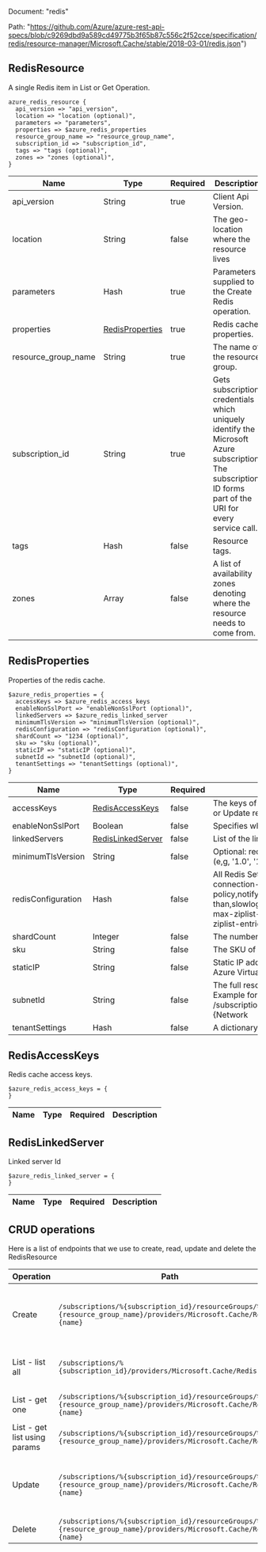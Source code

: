 Document: "redis"


Path: "https://github.com/Azure/azure-rest-api-specs/blob/c9269dbd9a589cd49775b3f65b87c556c2f52cce/specification/redis/resource-manager/Microsoft.Cache/stable/2018-03-01/redis.json")

## RedisResource

A single Redis item in List or Get Operation.

```puppet
azure_redis_resource {
  api_version => "api_version",
  location => "location (optional)",
  parameters => "parameters",
  properties => $azure_redis_properties
  resource_group_name => "resource_group_name",
  subscription_id => "subscription_id",
  tags => "tags (optional)",
  zones => "zones (optional)",
}
```

| Name        | Type           | Required       | Description       |
| ------------- | ------------- | ------------- | ------------- |
|api_version | String | true | Client Api Version. |
|location | String | false | The geo-location where the resource lives |
|parameters | Hash | true | Parameters supplied to the Create Redis operation. |
|properties | [RedisProperties](#redisproperties) | true | Redis cache properties. |
|resource_group_name | String | true | The name of the resource group. |
|subscription_id | String | true | Gets subscription credentials which uniquely identify the Microsoft Azure subscription. The subscription ID forms part of the URI for every service call. |
|tags | Hash | false | Resource tags. |
|zones | Array | false | A list of availability zones denoting where the resource needs to come from. |
        
## RedisProperties

Properties of the redis cache.

```puppet
$azure_redis_properties = {
  accessKeys => $azure_redis_access_keys
  enableNonSslPort => "enableNonSslPort (optional)",
  linkedServers => $azure_redis_linked_server
  minimumTlsVersion => "minimumTlsVersion (optional)",
  redisConfiguration => "redisConfiguration (optional)",
  shardCount => "1234 (optional)",
  sku => "sku (optional)",
  staticIP => "staticIP (optional)",
  subnetId => "subnetId (optional)",
  tenantSettings => "tenantSettings (optional)",
}
```

| Name        | Type           | Required       | Description       |
| ------------- | ------------- | ------------- | ------------- |
|accessKeys | [RedisAccessKeys](#redisaccesskeys) | false | The keys of the Redis cache - not set if this object is not the response to Create or Update redis cache |
|enableNonSslPort | Boolean | false | Specifies whether the non-ssl Redis server port (6379) is enabled. |
|linkedServers | [RedisLinkedServer](#redislinkedserver) | false | List of the linked servers associated with the cache |
|minimumTlsVersion | String | false | Optional: requires clients to use a specified TLS version (or higher) to connect (e,g, '1.0', '1.1', '1.2') |
|redisConfiguration | Hash | false | All Redis Settings. Few possible keys: rdb-backup-enabled,rdb-storage-connection-string,rdb-backup-frequency,maxmemory-delta,maxmemory-policy,notify-keyspace-events,maxmemory-samples,slowlog-log-slower-than,slowlog-max-len,list-max-ziplist-entries,list-max-ziplist-value,hash-max-ziplist-entries,hash-max-ziplist-value,set-max-intset-entries,zset-max-ziplist-entries,zset-max-ziplist-value etc. |
|shardCount | Integer | false | The number of shards to be created on a Premium Cluster Cache. |
|sku | String | false | The SKU of the Redis cache to deploy. |
|staticIP | String | false | Static IP address. Required when deploying a Redis cache inside an existing Azure Virtual Network. |
|subnetId | String | false | The full resource ID of a subnet in a virtual network to deploy the Redis cache in. Example format: /subscriptions/{subscriptionId}/resourceGroups/{resourceGroupName}/Microsoft.{Network|ClassicNetwork}/VirtualNetworks/vnet1/subnets/subnet1 |
|tenantSettings | Hash | false | A dictionary of tenant settings |
        
## RedisAccessKeys

Redis cache access keys.

```puppet
$azure_redis_access_keys = {
}
```

| Name        | Type           | Required       | Description       |
| ------------- | ------------- | ------------- | ------------- |
        
## RedisLinkedServer

Linked server Id

```puppet
$azure_redis_linked_server = {
}
```

| Name        | Type           | Required       | Description       |
| ------------- | ------------- | ------------- | ------------- |



## CRUD operations

Here is a list of endpoints that we use to create, read, update and delete the RedisResource

| Operation | Path | Verb | Description | OperationID |
| ------------- | ------------- | ------------- | ------------- | ------------- |
|Create|`/subscriptions/%{subscription_id}/resourceGroups/%{resource_group_name}/providers/Microsoft.Cache/Redis/%{name}`|Put|Create or replace (overwrite/recreate, with potential downtime) an existing Redis cache.|Redis_Create|
|List - list all|`/subscriptions/%{subscription_id}/providers/Microsoft.Cache/Redis`|Get|Gets all Redis caches in the specified subscription.|Redis_List|
|List - get one|`/subscriptions/%{subscription_id}/resourceGroups/%{resource_group_name}/providers/Microsoft.Cache/Redis/%{name}`|Get|Gets a Redis cache (resource description).|Redis_Get|
|List - get list using params|`/subscriptions/%{subscription_id}/resourceGroups/%{resource_group_name}/providers/Microsoft.Cache/Redis`|Get|Lists all Redis caches in a resource group.|Redis_ListByResourceGroup|
|Update|`/subscriptions/%{subscription_id}/resourceGroups/%{resource_group_name}/providers/Microsoft.Cache/Redis/%{name}`|Put|Create or replace (overwrite/recreate, with potential downtime) an existing Redis cache.|Redis_Create|
|Delete|`/subscriptions/%{subscription_id}/resourceGroups/%{resource_group_name}/providers/Microsoft.Cache/Redis/%{name}`|Delete|Deletes a Redis cache.|Redis_Delete|

